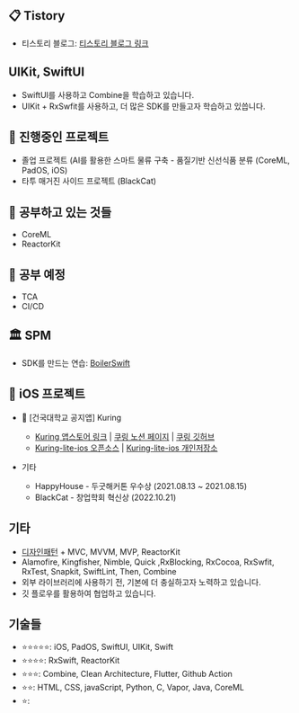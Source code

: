 ## 📋 Tistory
   * 티스토리 블로그: [티스토리 블로그 링크](https://rldd.tistory.com)

## UIKit, SwiftUI
   * SwiftUI를 사용하고 Combine을 학습하고 있습니다.
   * UIKit + RxSwfit를 사용하고, 더 많은 SDK를 만들고자 학습하고 있씁니다.


## 💨 진행중인 프로젝트
  * 졸업 프로젝트 (AI를 활용한 스마트 물류 구축 - 품질기반 신선식품 분류 (CoreML, PadOS, iOS)
  * 타투 매거진 사이드 프로젝트 (BlackCat)
  
## 🌿 공부하고 있는 것들
  * CoreML
  * ReactorKit

## 🌿 공부 예정
  * TCA
  * CI/CD
  
## 🏛 SPM
   * SDK를 만드는 연습: [BoilerSwift](https://github.com/BoilerSwift)

## 🍎 iOS 프로젝트
* 🔔 [건국대학교 공지앱] Kuring
   * [Kuring 앱스토어 링크](https://apps.apple.com/kr/app/%EC%BF%A0%EB%A7%81-%EA%B1%B4%EA%B5%AD%EB%8C%80%ED%95%99%EA%B5%90-%EA%B3%B5%EC%A7%80%EC%95%B1/id1609873520) | [쿠링 노션 페이지](https://www.notion.so/kuring/a69fdf7ff06848c2aedef1fdcf13ca57) | [쿠링 깃허브](https://github.com/KU-Stacks)
   * [Kuring-lite-ios 오픈소스](https://github.com/KU-Stacks/kuring-lite-ios) | [Kuring-lite-ios 개인저장소](https://github.com/lgvv/kuring-lite-ios)

* 기타
   * HappyHouse - 두굿해커톤 우수상 (2021.08.13 ~ 2021.08.15)
   * BlackCat - 창업학회 혁신상 (2022.10.21)

## 기타
  * [디자인패턴](https://github.com/lgvv/DesignPattern) + MVC, MVVM, MVP, ReactorKit
  * Alamofire, Kingfisher, Nimble, Quick ,RxBlocking, RxCocoa, RxSwfit, RxTest, Snapkit, SwiftLint, Then, Combine
  * 외부 라이브러리에 사용하기 전, 기본에 더 충실하고자 노력하고 있습니다.
  * 깃 플로우를 활용하여 협업하고 있습니다.
 
## 기술들
  - ⭐️⭐️⭐️⭐️⭐️: iOS, PadOS, SwiftUI, UIKit, Swift
  - ⭐️⭐️⭐️⭐️: RxSwift, ReactorKit
  - ⭐️⭐️⭐️: Combine, Clean Architecture, Flutter, Github Action
  - ⭐️⭐️: HTML, CSS, javaScript, Python, C, Vapor, Java, CoreML
  - ⭐️: 
